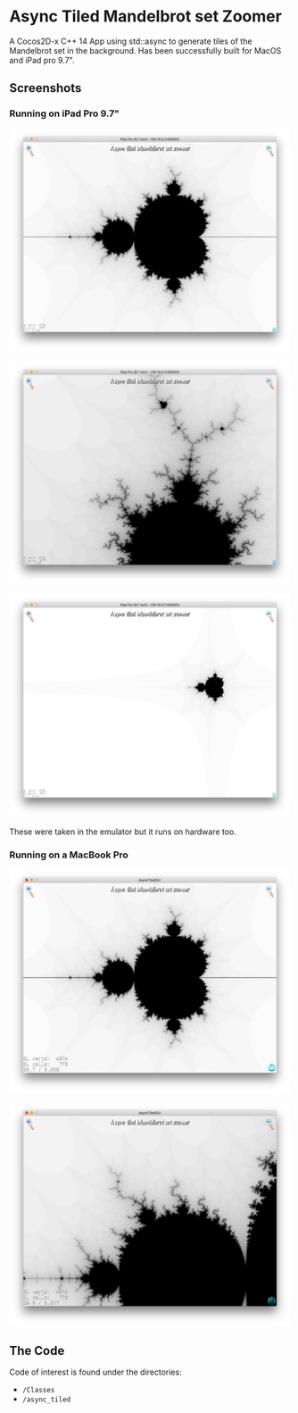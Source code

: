 # Async Tiled Mandelbrot set Zoomer
A Cocos2D-x C++ 14 App using std::async to generate tiles of the Mandelbrot set in the background.
Has been successfully built for MacOS and iPad pro 9.7".

## Screenshots

### Running on iPad Pro 9.7"

![Running on iPad Pro 9.7](docs/img/async_tiled_mandelbrot_ipad_01.png)

![Running on iPad Pro 9.7](docs/img/async_tiled_mandelbrot_ipad_02.png)

![Running on iPad Pro 9.7](docs/img/async_tiled_mandelbrot_ipad_03.png)

These were taken in the emulator but it runs on hardware too.

### Running on a MacBook Pro

![Running on MacBook Pro Retina](docs/img/async_tiled_mandelbrot_mac_01.png)

![Running on MacBook Pro Retina](docs/img/async_tiled_mandelbrot_mac_02.png)

## The Code
Code of interest is found under the directories:

* `/Classes`
* `/async_tiled`
